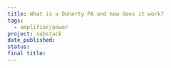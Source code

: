 ```yaml
---
title: What is a Doherty PA and how does it work?
tags:
  - amplifier/power
project: substack
date_published: 
status: 
final title:
---
```

